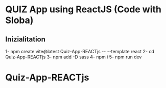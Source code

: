 # QUIZ App using ReactJS (Code with Sloba)

## Inizialitation

1- npm create vite@latest Quiz-App-REACTjs -- --template react
2- cd Quiz-App-REACTjs
3- npm add -D sass
4- npm i 
5- npm run dev
# Quiz-App-REACTjs
